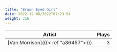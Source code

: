 ```yaml
---
title: "Brown Eyed Girl"
date: 2022-12-08/2022T07:23:54
weight: 316
---
```




 Artist | Plays 
----- | -----:
[Van Morrison]({{< ref "a36457">}}) | 3
